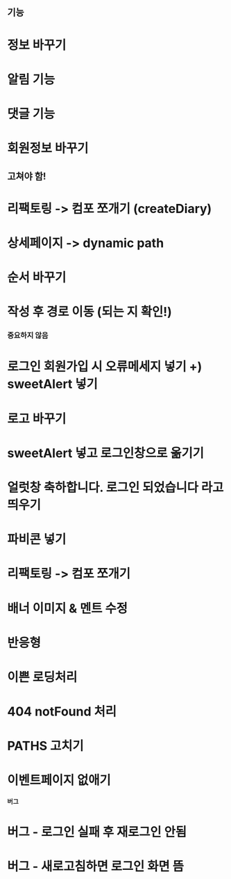 ## 기능
# 정보 바꾸기
# 알림 기능
# 댓글 기능
# 회원정보 바꾸기

## 고쳐야 함!
# 리팩토링 -> 컴포 쪼개기 (createDiary)
# 상세페이지 -> dynamic path
# 순서 바꾸기
# 작성 후 경로 이동 (되는 지 확인!)

### 중요하지 않음
# 로그인 회원가입 시 오류메세지 넣기 +) sweetAlert 넣기
# 로고 바꾸기
# sweetAlert 넣고 로그인창으로 옮기기
# 얼럿창 축하합니다. 로그인 되었습니다 라고 띄우기
# 파비콘 넣기
# 리팩토링 -> 컴포 쪼개기
# 배너 이미지 & 멘트 수정
# 반응형
# 이쁜 로딩처리
# 404 notFound 처리
# PATHS 고치기
# 이벤트페이지 없애기

#### 버그
# 버그 - 로그인 실패 후 재로그인 안됨
# 버그 - 새로고침하면 로그인 화면 뜸